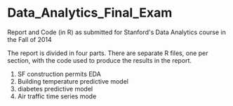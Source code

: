 # Data_Analytics_Final_Exam
Report and Code (in R) as submitted for Stanford's Data Analytics course in the Fall of 2014

The report is divided in four parts. There are separate R files, one per section, with the code used to produce the results in the report.
1. SF construction permits EDA 
2. Building temperature predictive model
3. diabetes predictive model
4. Air traffic time series mode
